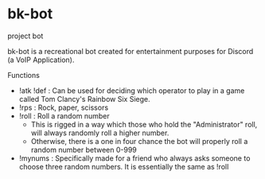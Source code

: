 # bk-bot
project bot

bk-bot is a recreational bot created for entertainment purposes for Discord (a VoIP Application).

Functions

  - !atk !def : Can be used for deciding which operator to play in a game called Tom Clancy's Rainbow Six Siege.
  - !rps      : Rock, paper, scissors
  - !roll     : Roll a random number
      - This is rigged in a way which those who hold the "Administrator" roll, will always randomly roll a higher number.
      - Otherwise, there is a one in four chance the bot will properly roll a random number between 0-999
  - !mynums   : Specifically made for a friend who always asks someone to choose three random numbers. It is essentially the same
                as !roll
